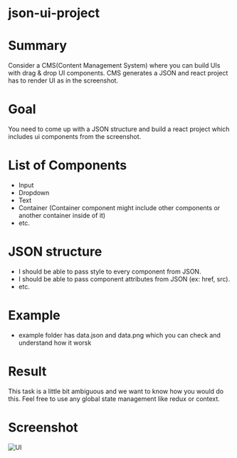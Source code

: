# json-ui-project

# Summary 
Consider a CMS(Content Management System) where you can build UIs with drag & drop UI components.
CMS generates a JSON and react project has to render UI as in the screenshot. 

# Goal
You need to come up with a JSON structure and build a react project which includes ui components from the screenshot.

# List of Components
* Input
* Dropdown
* Text
* Container (Container component might include other components or another container inside of it)
* etc.



# JSON structure
* I should be able to pass style to every component from JSON.
* I should be able to pass component attributes from JSON (ex: href, src).
* etc.

# Example
* example folder has data.json and data.png which you can check and understand how it worsk

# Result
This task is a little bit ambiguous and we want to know how you would do this. Feel free to use any global state management like redux or context.

# Screenshot
![UI](ui.jpg "UI")